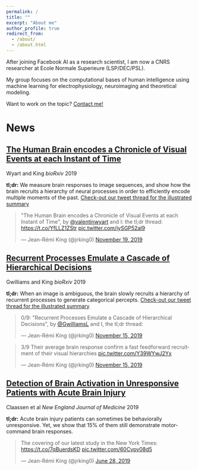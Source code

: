 ```yaml
---
permalink: /
title: ""
excerpt: "About me"
author_profile: true
redirect_from:
  - /about/
  - /about.html
---
```


After joining Facebook AI as a research scientist, I am now a CNRS researcher at Ecole Normale Superieure (LSP/DEC/PSL).

My group focuses on the computational bases of human intelligence using machine learning for electrophysiology, neuroimaging and theoretical modeling.

Want to work on the topic? [Contact me!](jeanremi.king@gmail.com)

News
====

[The Human Brain encodes a Chronicle of Visual Events at each Instant of Time](https://www.biorxiv.org/content/biorxiv/early/2019/11/18/846576.full.pdf)
---------
Wyart and King <i>bioRxiv</i> 2019

<b>tl;dr:</b> We measure brain responses to image sequences, and show how the brain recruits a hierarchy of neural processes in order to efficiently encode multiple moments of the past. [Check-out our tweet thread for the illustrated summary](https://twitter.com/jrking0/status/1196808278929526786?ref_src=twsrc%5Etfw)

<blockquote class="twitter-tweet"><p lang="en" dir="ltr">&quot;The Human Brain encodes a Chronicle of Visual Events at each Instant of Time&quot;, by <a href="https://twitter.com/valentinwyart?ref_src=twsrc%5Etfw">@valentinwyart</a> and I: the tl;dr thread: <a href="https://t.co/YfLLZ1ZStr">https://t.co/YfLLZ1ZStr</a> <a href="https://t.co/iySGP52al9">pic.twitter.com/iySGP52al9</a></p>&mdash; Jean-Rémi King (@jrking0) <a href="https://twitter.com/jrking0/status/1196808278929526786?ref_src=twsrc%5Etfw">November 19, 2019</a></blockquote> <script async src="https://platform.twitter.com/widgets.js" charset="utf-8"></script>


[Recurrent Processes Emulate a Cascade of Hierarchical Decisions](https://www.biorxiv.org/content/biorxiv/early/2019/11/12/840074.full.pdf)
----
Gwilliams and King <i>bioRxiv</i> 2019

<b>tl;dr:</b> When an image is ambiguous, the brain slowly recruits a hierarchy of recurrent processes to generate categorical percepts. [Check-out our tweet thread for the illustrated summary](https://twitter.com/jrking0/status/1195380648560615425?ref_src=twsrc%5Etfw)

<blockquote class="twitter-tweet"><p lang="en" dir="ltr">0/9: &quot;Recurrent Processes Emulate a Cascade of Hierarchical Decisions&quot;, by <a href="https://twitter.com/GwilliamsL?ref_src=twsrc%5Etfw">@GwilliamsL</a> and I, the tl;dr thread:</p>&mdash; Jean-Rémi King (@jrking0) <a href="https://twitter.com/jrking0/status/1195380469031792641?ref_src=twsrc%5Etfw">November 15, 2019</a></blockquote> <script async src="https://platform.twitter.com/widgets.js" charset="utf-8"></script>
<blockquote class="twitter-tweet" data-conversation="none"><p lang="en" dir="ltr">3/9 Their average brain response confirm a fast feedforward recruitment of their visual hierarchies <a href="https://t.co/Y39WYwJ2Yx">pic.twitter.com/Y39WYwJ2Yx</a></p>&mdash; Jean-Rémi King (@jrking0) <a href="https://twitter.com/jrking0/status/1195380648560615425?ref_src=twsrc%5Etfw">November 15, 2019</a></blockquote> <script async src="https://platform.twitter.com/widgets.js" charset="utf-8"></script>

[Detection of Brain Activation in Unresponsive Patients with Acute Brain Injury](https://www.nejm.org/doi/pdf/10.1056/NEJMoa1812757?casa_token=JfUB9yyfA1YAAAAA:P4OJxqnKvGq2nUo2Nwgv8n68c4uFYoKh22ySy0pQCE6KGb_qO_qdGpG2hcpuwkxaRv1BgWQqsWlxsLE)
----
Claassen et al <i>New England Journal of Medicine</i> 2019

<b>tl;dr:</b> Acute brain injury patients can sometimes be behaviorally unresponsive. Yet, we show that 15% of them still demonstrate motor-command brain responses.

<blockquote class="twitter-tweet"><p lang="en" dir="ltr">The covering of our latest study in the New York Times: <a href="https://t.co/7qBuerdsKD">https://t.co/7qBuerdsKD</a> <a href="https://t.co/60Cvpv08d5">pic.twitter.com/60Cvpv08d5</a></p>&mdash; Jean-Rémi King (@jrking0) <a href="https://twitter.com/jrking0/status/1144529142760845312?ref_src=twsrc%5Etfw">June 28, 2019</a></blockquote> <script async src="https://platform.twitter.com/widgets.js" charset="utf-8"></script>


<!-- Bio
===
I did my PhD with [L. Naccache](https://icm-institute.org/en/team/team-bartolomeo-cohen-naccache/) and [S. Dehaene](http://www.unicog.org/) on diagnosing the state of consciousness of post-comatose patients from their brain activity, and a postdoc at NYU and FIAS with [D. Poeppel](https://wp.nyu.edu/poeppellab/) and [L. Melloni](https://www.aesthetics.mpg.de/en/the-institute/people/lucia-melloni-en.html) on language and perception. I then joined [Facebook AI](https://ai.facebook.com/) as a research scientist.

In my spare time, I am also a core developer of [MNE](https://mne.tools/stable/index.html), an open-source library in Python to analyze time-resolved neural signals. -->
